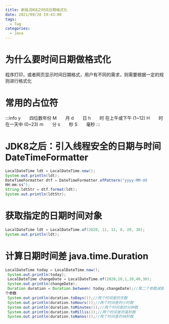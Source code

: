 ```yaml
---
title: 新版JDK8之时间⽇期格式化
date: 2021/09/28 19:43:00
tags:
  - Tag
categories:
  - Java
---
```


# 为什么要时间⽇期做格式化
程序打印，或者⽹⻚显示时间⽇期格式，⽤户有不同的需求，则需要根据⼀定的规则进⾏格式化

# 常⽤的占位符
:::info
y　　四位数年份
M　　⽉
d　　⽇
h　　时 在上午或下午 (1~12)
H　　时 在⼀天中 (0~23)
m　　分
s　　秒
S　　毫秒
:::

# JDK8之后：引⼊线程安全的⽇期与时间DateTimeFormatter
```java
LocalDateTime ldt = LocalDateTime.now();
System.out.println(ldt);
DateTimeFormatter dtf = DateTimeFormatter.ofPattern("yyyy-MM-dd
HH:mm:ss");
String ldtStr = dtf.format(ldt);
System.out.println(ldtStr);
```
# 获取指定的⽇期时间对象 
```java
LocalDateTime ldt = LocalDateTime.of(2020, 11, 11, 8, 20, 30);
System.out.println(ldt);
```

# 计算⽇期时间差 java.time.Duration
```java
LocalDateTime today = LocalDateTime.now();
 System.out.println(today);
 LocalDateTime changeDate = LocalDateTime.of(2020,10,1,10,40,30);
 System.out.println(changeDate);
 Duration duration = Duration.between( today,changeDate);//第⼆个参数减第⼀
个参数
 System.out.println(duration.toDays());//两个时间差的天数
 System.out.println(duration.toHours());//两个时间差的⼩时数
 System.out.println(duration.toMinutes());//两个时间差的分钟数
 System.out.println(duration.toMillis());//两个时间差的毫秒数
 System.out.println(duration.toNanos());//两个时间差的纳秒数
 ```